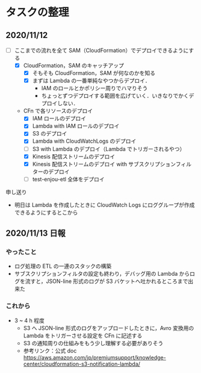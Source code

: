 # タスクの整理

## 2020/11/12

- [ ] ここまでの流れを全て SAM（CloudFormation）でデプロイできるようにする
  - [x] CloudFormation，SAM のキャッチアップ
    - [x] そもそも CloudFormation，SAM が何なのかを知る
    - [x] まずは Lambda の一番単純なやつからデプロイ．
      - IAM のロールとかポリシー周りでハマりそう
      - ちょっとずつデプロイする範囲を広げていく．いきなりでかくデプロイしない．
  - CFn で各リソースのデプロイ
    - [x] IAM ロールのデプロイ
    - [x] Lambda with IAM ロールのデプロイ
    - [x] S3 のデプロイ
    - [x] Lambda with CloudWatchLogs のデプロイ
    - [ ] S3 with Lambda のデプロイ（Lambda でトリガーされるやつ）
    - [x] Kinesis 配信ストリームのデプロイ
    - [x] Kinesis 配信ストリームのデプロイ with サブスクリプションフィルターのデプロイ
    - [ ] test-enjou-etl 全体をデプロイ

申し送り

- 明日は Lambda を作成したときに CloudWatch Logs にロググループが作成できるようにするとこから

## 2020/11/13 日報

### やったこと

- ログ処理の ETL の一連のスタックの構築
- サブスクリプションフィルタの設定も終わり，デバッグ用の Lambda からログを流すと，JSON-line 形式のログが S3 バケットへ吐かれるところまで出来た

### これから

- 3 ~ 4 h 程度
  - S3 へ JSON-line 形式のログをアップロードしたときに，Avro 変換用の Lambda をトリガーさせる設定を CFn に記述する
  - S3 の通知周りの仕組みをもう少し理解する必要がありそう
  - 参考リンク：公式 doc https://aws.amazon.com/jp/premiumsupport/knowledge-center/cloudformation-s3-notification-lambda/